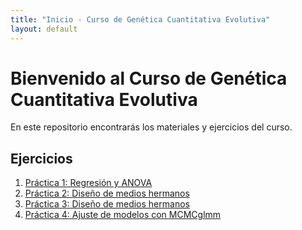 ```yaml
---
title: "Inicio - Curso de Genética Cuantitativa Evolutiva"
layout: default
---
```


# Bienvenido al Curso de Genética Cuantitativa Evolutiva

En este repositorio encontrarás los materiales y ejercicios del curso.

## Ejercicios

1. [Práctica 1: Regresión y ANOVA](./Practica1.html)
2. [Práctica 2: Diseño de medios hermanos](./Practica2.html)
3. [Práctica 3: Diseño de medios hermanos](./Practica2.html)
4. [Práctica 4: Ajuste de modelos con MCMCglmm](./Practica4.html)


